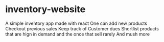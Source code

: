# inventory-website
A simple inventory app made with react
One can add new products
Checkout previous sales
Keep track of Customer dues
Shortlist products that are hign in demand and the once that sell rarely
And mush more
